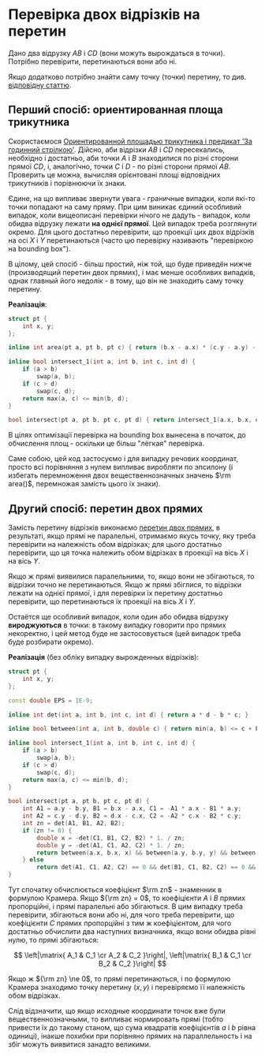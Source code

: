 # Перевірка двох відрізків на перетин

Дано два відрузку $AB$ і $CD$ (вони можуть вырождаться в точки). Потрібно перевірити, перетинаються вони або ні.

Якщо додатково потрібно знайти саму точку (точки) перетину, то див. [відповідну статтю](segments_intersection).

## Перший спосіб: ориентированная площа трикутника

Скористаємося [Ориентированной площадью трикутника і предикат 'За годинний стрілкою'](oriented_area). Дійсно, аби відрізки $AB$ і $CD$ пересекались, необхідно і достатньо, аби точки $A$ і $B$ знаходилися по різні сторони прямої $CD$, і, аналогічно, точки $C$ і $D$ - по різні сторони прямої $AB$. Проверить це можна, вычисляя орієнтовані площі відповідних трикутників і порівнюючи їх знаки.

Єдине, на що випливає звернути увага - граничные випадки, коли які-то точки попадают на саму пряму. При цим виникає єдиний особливий випадок, коли вищеописані перевірки нічого не дадуть - випадок, коли обидва відрузку лежати **на однієї прямої**. Цей випадок треба розглянути окремо. Для цього достатньо перевірити, що проекції цих двох відрізків на осі $X$ і $Y$ перетинаються (часто цю перевірку називають "перевіркою на bounding box").

В цілому, цей спосіб - більш простий, ніж той, що буде приведён нижче (производящий перетин двох прямих), і має менше особливих випадків, однак главный його недолік - в тому, що він не знаходить саму точку перетину.

**Реалізація**:
<!--- TODO: specify code snippet id -->
``` cpp
struct pt {
    int x, y;
};

inline int area(pt a, pt b, pt c) { return (b.x - a.x) * (c.y - a.y) - (b.y - a.y) * (c.x - a.x); }

inline bool intersect_1(int a, int b, int c, int d) {
    if (a > b)
        swap(a, b);
    if (c > d)
        swap(c, d);
    return max(a, c) <= min(b, d);
}

bool intersect(pt a, pt b, pt c, pt d) { return intersect_1(a.x, b.x, c.x, d.x) && intersect_1(a.y, b.y, c.y, d.y) && area(a, b, c) * area(a, b, d) <= 0 && area(c, d, a) * area(c, d, b) <= 0; }
```

В цілях оптимізації перевірка на bounding box вынесена в початок, до обчислення площ - оскільки це більш "лёгкая" перевірка.

Саме собою, цей код застосуємо і для випадку речових координат, просто всі порівняння з нулем випливає виробляти по эпсилону (і избегать перемноження двох вещественнозначных значень $\rm area()$, перемножая замість цього їх знаки).

## Другий спосіб: перетин двох прямих

Замість перетину відрізків виконаємо [перетин двох прямих](lines_intersection), в результаті, якщо прямі не паралельні, отримаємо якусь точку, яку треба перевірити на належність обом відрізках; для цього достатньо перевірити, що ця точка належить обом відрізках в проекції на вісь $X$ і на вісь $Y$.

Якщо ж прямі виявилися паралельними, то, якщо вони не збігаються, то відрізки точно не перетинаються. Якщо ж прямі збіглися, то відрізки лежати на однієї прямої, і для перевірки їх перетину достатньо перевірити, що перетинаються їх проекції на вісь $X$ і $Y$.

Остаётся ще особливий випадок, коли один або обидва відрузку **вироджуються** в точки: в такому випадку говорити про прямих некоректно, і цей метод буде не застосовується (цей випадок треба буде розбирати окремо).

**Реалізація** (без обліку випадку вырожденных відрізків):

<!--- TODO: specify code snippet id -->
``` cpp
struct pt {
    int x, y;
};

const double EPS = 1E-9;

inline int det(int a, int b, int c, int d) { return a * d - b * c; }

inline bool between(int a, int b, double c) { return min(a, b) <= c + EPS && c <= max(a, b) + EPS; }

inline bool intersect_1(int a, int b, int c, int d) {
    if (a > b)
        swap(a, b);
    if (c > d)
        swap(c, d);
    return max(a, c) <= min(b, d);
}

bool intersect(pt a, pt b, pt c, pt d) {
    int A1 = a.y - b.y, B1 = b.x - a.x, C1 = -A1 * a.x - B1 * a.y;
    int A2 = c.y - d.y, B2 = d.x - c.x, C2 = -A2 * c.x - B2 * c.y;
    int zn = det(A1, B1, A2, B2);
    if (zn != 0) {
        double x = -det(C1, B1, C2, B2) * 1. / zn;
        double y = -det(A1, C1, A2, C2) * 1. / zn;
        return between(a.x, b.x, x) && between(a.y, b.y, y) && between(c.x, d.x, x) && between(c.y, d.y, y);
    } else
        return det(A1, C1, A2, C2) == 0 && det(B1, C1, B2, C2) == 0 && intersect_1(a.x, b.x, c.x, d.x) && intersect_1(a.y, b.y, c.y, d.y);
}
```

Тут спочатку обчислюється коефіцієнт $\rm zn$ - знаменник в формулою Крамера. Якщо ${\rm zn} = 0$, то коефіцієнти $A$ і $B$ прямих пропорційні, і прямі паралельні або збігаються. В цим випадку треба перевірити, збігаються вони або ні, для чого треба перевірити, що коефіцієнти $C$ прямих пропорційні з тим ж коефіцієнтом, для чого достатньо обчислити два наступних визначника, якщо вони обидва рівні нулю, то прямі збігаються:

$$
\left|\matrix{ A_1 & C_1 \cr A_2 & C_2 }\right|, \left|\matrix{ B_1 & C_1 \cr B_2 & C_2 }\right|
$$

Якщо ж ${\rm zn} \ne 0$, то прямі перетинаються, і по формулою Крамера знаходимо точку перетину $(x,y)$ і перевіряємо її належність обом відрізках.

Слід відзначити, що якщо исходные координати точок вже були вещественнозначными, то випливає нормировать прямі (тобто привести їх до такому станом, що сума квадратів коефіцієнтів $a$ і $b$ рівна одиниці), інакше похибки при порівняно прямих на параллельность і на збіг можуть виявитися занадто великими.
